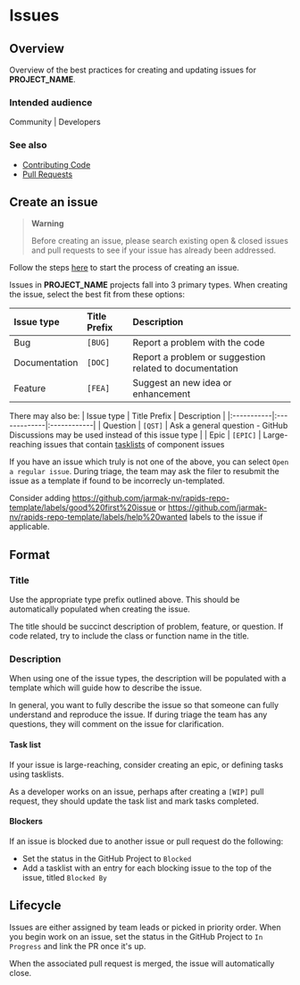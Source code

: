 # Issues

## Overview

Overview of the best practices for creating and updating issues for __PROJECT_NAME__.

### Intended audience

Community | Developers

### See also
- [Contributing Code]({CONTRIBUTING.md})
- [Pull Requests]({maintainers/work-management/prs.md})

## Create an issue

> **Warning**
> 
> Before creating an issue, please search existing open & closed issues and pull requests to see if your issue has already been addressed.

Follow the steps [here](https://help.github.com/articles/creating-an-issue/) to start the process of creating an issue.

Issues in __PROJECT_NAME__ projects fall into 3 primary types. When creating the issue, select the best fit from these options:

| Issue type | Title Prefix | Description |
|:-----------|:-------------|:------------|
| Bug | `[BUG]` | Report a problem with the code |
| Documentation | `[DOC]` | Report a problem or suggestion related to documentation
| Feature | `[FEA]` | Suggest an new idea or enhancement |

There may also be:
| Issue type | Title Prefix | Description |
|:-----------|:-------------|:------------|
| Question | `[QST]` | Ask a general question - GitHub Discussions may be used instead of this issue type |
| Epic | `[EPIC]` | Large-reaching issues that contain [tasklists](https://docs.github.com/en/issues/tracking-your-work-with-issues/about-tasklists) of component issues


If you have an issue which truly is not one of the above, you can select `Open a regular issue`. During triage, the team may ask the filer to resubmit the issue as a template if found to be incorrecly un-templated.

Consider adding https://github.com/jarmak-nv/rapids-repo-template/labels/good%20first%20issue or https://github.com/jarmak-nv/rapids-repo-template/labels/help%20wanted labels to the issue if applicable.

## Format

### Title

Use the appropriate type prefix outlined above. This should be automatically populated when creating the issue.

The title should be succinct description of problem, feature, or question. If code related, try to include the class or function name in the title.

### Description

When using one of the issue types, the description will be populated with a template which will guide how to describe the issue.

In general, you want to fully describe the issue so that someone can fully understand and reproduce the issue. If during triage the team has any questions, they will comment on the issue for clarification.


#### Task list

If your issue is large-reaching, consider creating an epic, or defining tasks using tasklists.

As a developer works on an issue, perhaps after creating a `[WIP]` pull request, they should update the task list and mark tasks completed.

#### Blockers

If an issue is blocked due to another issue or pull request do the following:
- Set the status in the GitHub Project to `Blocked`
- Add a tasklist with an entry for each blocking issue to the top of the issue, titled `Blocked By`

## Lifecycle

Issues are either assigned by team leads or picked in priority order. When you begin work on an issue, set the status in the GitHub Project to `In Progress` and link the PR once it's up.

When the associated pull request is merged, the issue will automatically close.
